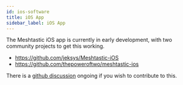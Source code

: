 ```yaml
---
id: ios-software
title: iOS App
sidebar_label: iOS App
---
```


The Meshtastic iOS app is currently in early development, with two community projects to get this working.

* https://github.com/jeksys/Meshtastic-iOS
* https://github.com/thepoweroftwo/meshtastic-ios

There is a [github discussion](https://github.com/meshtastic/Meshtastic/discussions/2) ongoing if you wish to contribute to this.